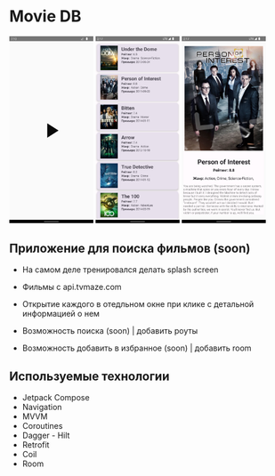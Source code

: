 # Movie DB

<p float="left">
  <img src="./gitDock/1.png" width="30%" />
  <img src="./gitDock/2.png" width="30%" />
  <img src="./gitDock/3.png" width="30%" />
</p>

## Приложение для поиска фильмов (soon)

- На самом деле тренировался делать splash screen
  
- Фильмы с api.tvmaze.com
  
- Открытие каждого в отедльном окне при клике с детальной информацией о нем

- Возможность поиска (soon) | добавить роуты

- Возможность добавить в избранное (soon) | добавить room


## Используемые технологии

- Jetpack Compose
- Navigation
- MVVM
- Coroutines
- Dagger - Hilt
- Retrofit
- Coil
- Room

